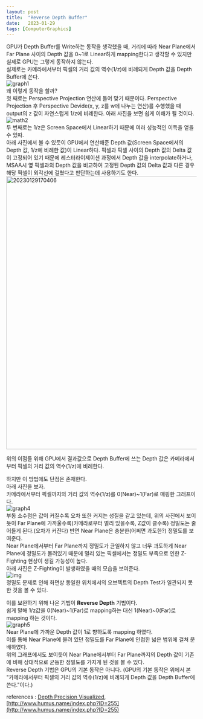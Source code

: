 ```yaml
---
layout: post
title:  "Reverse Depth Buffer"
date:   2023-01-29
tags: [ComputerGraphics]
---            
```


GPU가 Depth Buffer를 Write하는 동작을 생각했을 때, 거리에 따라 Near Plane에서 Far Plane 사이의 Depth 값을 0~1로 Linear하게 mapping한다고 생각할 수 있지만 실제로 GPU는 그렇게 동작하지 않는다.                                     
실제로는 카메라에서부터 픽셀의 거리 값의 역수(1/z)에 비례되게 Depth 값을 Depth Buffer에 쓴다.                
![graph1](https://user-images.githubusercontent.com/33873804/215312661-3ad15495-da7d-4a7a-b58b-e2510ae3f4d3.jpg)              
왜 이렇게 동작을 할까?           
첫 째로는 Perspective Projection 연산에 들어 맞기 때문이다. Perspective Projection 후 Perspective Devide(x, y, z를 w에 나누는 연산)를 수행했을 때 output의 z 값이 자연스럽게 1/z에 비례한다. 아래 사진을 보면 쉽게 이해가 될 것이다.               
![math2](https://user-images.githubusercontent.com/33873804/215311751-5f662ef7-44bd-43c1-b0ee-23eb7f0972f9.jpg)            
두 번째로는 1/z은 Screen Space에서 Linear하기 때문에 여러 성능적인 이득을 얻을 수 있따.          
아래 사진에서 볼 수 있듯이 GPU에서 연산해준 Depth 값(Screen Space에서의 Depth 값, 1/z에 비례한 값)이 Linear하다. 픽셀과 픽셀 사이의 Depth 값의 Delta 값이 고정되어 있기 때문에 레스터라이제이션 과정에서 Depth 값을 interpolate하거나, MSAA시 옆 픽셀과의 Depth 값을 비교하여 고정된 Depth 값의 Delta 값과 다른 경우 해당 픽셀이 외각선에 걸쳤다고 판단하는데 사용하기도 한다.               
<img width="723" alt="20230129170406" src="https://user-images.githubusercontent.com/33873804/215313467-88045a20-f752-4052-9109-87858553dd68.png">          
                       
위의 이점들 위해 GPU에서 결과값으로 Depth Buffer에 쓰는 Depth 값은 카메라에서부터 픽셀의 거리 값의 역수(1/z)에 비례한다.          
         
하지만 이 방법에도 단점은 존재한다.           
아래 사진을 보자.       
카메라에서부터 픽셀까지의 거리 값의 역수(1/z)를 0(Near)~1(Far)로 매핑한 그래프이다.                 
![graph4](https://user-images.githubusercontent.com/33873804/215314641-620b5f42-d82d-4c94-9c90-1c6bff5741d6.jpg)            
부동 소수점은 값이 커질수록 오차 또한 커지는 성질을 같고 있는데, 위의 사진에서 보이듯이 Far Plane에 가까울수록(카메라로부터 멀리 있을수록, Z값이 클수록) 정밀도는 줄어들게 된다.(오차가 커진다) 반면 Near Plane은 충분한(어쩌면 과도한?) 정밀도를 보여준다.                
Near Plane에서부터 Far Plane까지 정밀도가 균일하지 않고 너무 과도하게 Near Plane에 정밀도가 몰려있기 때문에 멀리 있는 픽셀에서는 정밀도 부족으로 인한 Z-Fighting 현상이 생길 가능성이 높다.         
아래 사진은 Z-Fighting이 발생하였을 때의 모습을 보여준다.              
![img](https://user-images.githubusercontent.com/33873804/215314989-983fb555-87c0-4675-93c1-725aef082bc5.png)             
정밀도 문제로 인해 화면상 동일한 위치에서의 오브젝트의 Depth Test가 일관되지 못한 것을 볼 수 있다.         
            
이를 보완하기 위해 나온 기법이 **Reverse Depth** 기법이다.                    
쉽게 말해 1/z값을 0(Near)~1(Far)로 mapping하는 대신 1(Near)~0(Far)로 mapping 하는 것이다.                   
![graph5](https://user-images.githubusercontent.com/33873804/215315174-0acb6aed-61ec-4ab2-9d50-0b1164861d1e.jpg)               
Near Plane에 가까운 Depth 값이 1로 향하도록 mapping 하였다.                
이를 통해 Near Plane에 몰려 있던 정밀도를 Far Plane에 인접한 넓은 범위에 걸쳐 분배하였다.                
위의 그래프에서도 보이듯이 Near Plane에서부터 Far Plane까지의 Depth 값이 기존에 비해 상대적으로 균등한 정밀도를 가지게 된 것을 볼 수 있다.          
Reverse Depth 기법은 GPU의 기본 동작은 아니다. (GPU의 기본 동작은 위에서 본 "카메라에서부터 픽셀의 거리 값의 역수(1/z)에 비례되게 Depth 값을 Depth Buffer에 쓴다."이다.)                           
             
references : [Depth Precision Visualized](https://developer.nvidia.com/content/depth-precision-visualized), [http://www.humus.name/index.php?ID=255](http://www.humus.name/index.php?ID=255)             